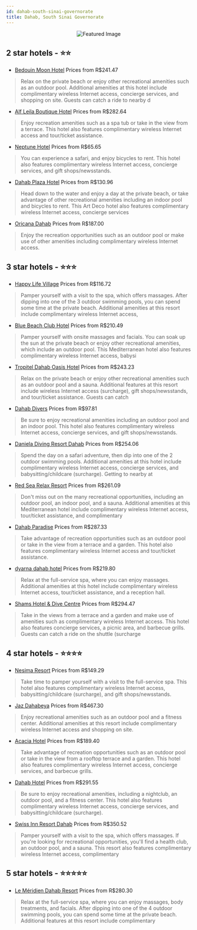 ```yaml
---
id: dahab-south-sinai-governorate
title: Dahab, South Sinai Governorate
---
```


<center><img src="https://i.travelapi.com/hotels/3000000/2070000/2067400/2067392/55fbd6b2_z.jpg" alt="Featured Image" /></center>


##  2 star hotels - ⭐️⭐️

-    [Bedouin Moon Hotel](https://us.hurb.com/hotels/dahab/bedouin-moon-hotel-JNP-JP971581?cmp=18055) Prices from R$241.47
   > Relax on the private beach or enjoy other recreational amenities such as an outdoor pool. Additional amenities at this hotel include complimentary wireless Internet access, concierge services, and shopping on site. Guests can catch a ride to nearby d
-    [Alf Leila Boutique Hotel](https://us.hurb.com/hotels/dahab/alf-leila-boutique-hotel-JNP-JP702283?cmp=18055) Prices from R$282.64
   > Enjoy recreation amenities such as a spa tub or take in the view from a terrace. This hotel also features complimentary wireless Internet access and tour/ticket assistance.
-    [Neptune Hotel](https://us.hurb.com/hotels/dahab/neptune-hotel-JNP-JP702280?cmp=18055) Prices from R$65.65
   > You can experience a safari, and enjoy bicycles to rent. This hotel also features complimentary wireless Internet access, concierge services, and gift shops/newsstands.
-    [Dahab Plaza Hotel](https://us.hurb.com/hotels/dahab/dahab-plaza-hotel-JNP-JP153582?cmp=18055) Prices from R$130.96
   > Head down to the water and enjoy a day at the private beach, or take advantage of other recreational amenities including an indoor pool and bicycles to rent. This Art Deco hotel also features complimentary wireless Internet access, concierge services
-    [Oricana Dahab](https://us.hurb.com/hotels/dahab/oricana-dahab-JNP-JP359985?cmp=18055) Prices from R$187.00
   > Enjoy the recreation opportunities such as an outdoor pool or make use of other amenities including complimentary wireless Internet access.

##  3 star hotels - ⭐️⭐️⭐️

-    [Happy Life Village](https://us.hurb.com/hotels/dahab/happy-life-village-JNP-JP265710?cmp=18055) Prices from R$116.72
   > Pamper yourself with a visit to the spa, which offers massages. After dipping into one of the 3 outdoor swimming pools, you can spend some time at the private beach. Additional amenities at this resort include complimentary wireless Internet access, 
-    [Blue Beach Club Hotel](https://us.hurb.com/hotels/dahab/blue-beach-club-hotel-JNP-JP269786?cmp=18055) Prices from R$210.49
   > Pamper yourself with onsite massages and facials. You can soak up the sun at the private beach or enjoy other recreational amenities, which include an outdoor pool. This Mediterranean hotel also features complimentary wireless Internet access, babysi
-    [Tropitel Dahab Oasis Hotel](https://us.hurb.com/hotels/dahab/tropitel-dahab-oasis-hotel-JNP-JP02632N?cmp=18055) Prices from R$243.23
   > Relax on the private beach or enjoy other recreational amenities such as an outdoor pool and a sauna. Additional features at this resort include wireless Internet access (surcharge), gift shops/newsstands, and tour/ticket assistance. Guests can catch
-    [Dahab Divers](https://us.hurb.com/hotels/dahab/dahab-divers-JNP-JP055565?cmp=18055) Prices from R$97.81
   > Be sure to enjoy recreational amenities including an outdoor pool and an indoor pool. This hotel also features complimentary wireless Internet access, concierge services, and gift shops/newsstands.
-    [Daniela Diving Resort Dahab](https://us.hurb.com/hotels/dahab/daniela-diving-resort-dahab-JNP-JP532580?cmp=18055) Prices from R$254.06
   > Spend the day on a safari adventure, then dip into one of the 2 outdoor swimming pools. Additional amenities at this hotel include complimentary wireless Internet access, concierge services, and babysitting/childcare (surcharge). Getting to nearby at
-    [Red Sea Relax Resort](https://us.hurb.com/hotels/dahab/red-sea-relax-resort-JNP-JP971473?cmp=18055) Prices from R$261.09
   > Don't miss out on the many recreational opportunities, including an outdoor pool, an indoor pool, and a sauna. Additional amenities at this Mediterranean hotel include complimentary wireless Internet access, tour/ticket assistance, and complimentary 
-    [Dahab Paradise](https://us.hurb.com/hotels/dahab/dahab-paradise-JNP-JP752818?cmp=18055) Prices from R$287.33
   > Take advantage of recreation opportunities such as an outdoor pool or take in the view from a terrace and a garden. This hotel also features complimentary wireless Internet access and tour/ticket assistance.
-    [dyarna dahab hotel](https://us.hurb.com/hotels/dahab/dyarna-dahab-hotel-JNP-JP01921R?cmp=18055) Prices from R$219.80
   > Relax at the full-service spa, where you can enjoy massages. Additional amenities at this hotel include complimentary wireless Internet access, tour/ticket assistance, and a reception hall.
-    [Shams Hotel & Dive Centre](https://us.hurb.com/hotels/dahab/shams-hotel-dive-centre-JNP-JP648542?cmp=18055) Prices from R$294.47
   > Take in the views from a terrace and a garden and make use of amenities such as complimentary wireless Internet access. This hotel also features concierge services, a picnic area, and barbecue grills. Guests can catch a ride on the shuttle (surcharge

##  4 star hotels - ⭐️⭐️⭐️⭐️

-    [Nesima Resort](https://us.hurb.com/hotels/dahab/nesima-resort-JNP-JP681840?cmp=18055) Prices from R$149.29
   > Take time to pamper yourself with a visit to the full-service spa. This hotel also features complimentary wireless Internet access, babysitting/childcare (surcharge), and gift shops/newsstands.
-    [Jaz Dahabeya](https://us.hurb.com/hotels/dahab/jaz-dahabeya-JNP-JP778450?cmp=18055) Prices from R$467.30
   > Enjoy recreational amenities such as an outdoor pool and a fitness center. Additional amenities at this resort include complimentary wireless Internet access and shopping on site.
-    [Acacia Hotel](https://us.hurb.com/hotels/dahab/acacia-hotel-JNP-JP039371?cmp=18055) Prices from R$189.40
   > Take advantage of recreation opportunities such as an outdoor pool or take in the view from a rooftop terrace and a garden. This hotel also features complimentary wireless Internet access, concierge services, and barbecue grills.
-    [Dahab Hotel](https://us.hurb.com/hotels/dahab/dahab-hotel-JNP-JP896853?cmp=18055) Prices from R$291.55
   > Be sure to enjoy recreational amenities, including a nightclub, an outdoor pool, and a fitness center. This hotel also features complimentary wireless Internet access, concierge services, and babysitting/childcare (surcharge).
-    [Swiss Inn Resort Dahab](https://us.hurb.com/hotels/dahab/swiss-inn-resort-dahab-JNP-JP303688?cmp=18055) Prices from R$350.52
   > Pamper yourself with a visit to the spa, which offers massages. If you're looking for recreational opportunities, you'll find a health club, an outdoor pool, and a sauna. This resort also features complimentary wireless Internet access, complimentary

##  5 star hotels - ⭐️⭐️⭐️⭐️⭐️

-    [Le Méridien Dahab Resort](https://us.hurb.com/hotels/dahab/le-meridien-dahab-resort-JNP-JP308898?cmp=18055) Prices from R$280.30
   > Relax at the full-service spa, where you can enjoy massages, body treatments, and facials. After dipping into one of the 4 outdoor swimming pools, you can spend some time at the private beach. Additional features at this resort include complimentary 
